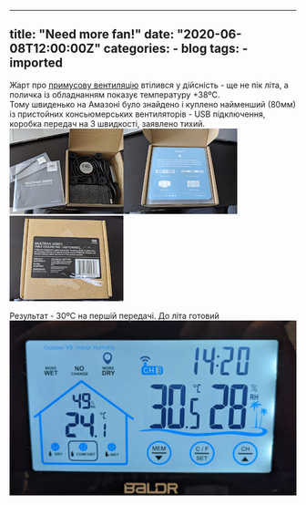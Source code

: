 
---
title: "Need more fan!"
date: "2020-06-08T12:00:00Z"
categories:
    - blog
tags:
    - imported
---

Жарт про [примусову вентиляцію](https://p.disfinder.com/2020/05/blog-post_11.html) втілився у дійсність \- ще не пік літа, а поличка із обладнанням показує температуру \+38ºC.  
Тому швиденько на Амазоні було знайдено і куплено найменший (80мм) із пристойних консьюмерських вентиляторів \- USB підключення, коробка передач на 3 швидкості, заявлено тихий. [![](thumb_00.jpg)](img00.jpg)[![](thumb_01.jpg)](img01.jpg)[![](thumb_02.jpg)](img02.jpg)  
  
  
  
  
  
  
  
  
  
  
Результат \- 30ºC на першій передачі. До літа готовий![![](thumb_03.jpg)](img03.jpg)  

